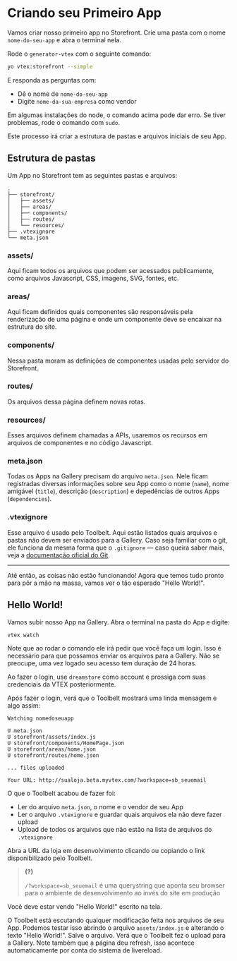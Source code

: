 # Criando seu Primeiro App

Vamos criar nosso primeiro app no Storefront. Crie uma pasta com o nome `nome-do-seu-app` e abra o terminal nela.

Rode o `generator-vtex` com o seguinte comando:
```sh
yo vtex:storefront --simple
```

E responda as perguntas com:

- Dê o nome de `nome-do-seu-app`
- Digite `nome-da-sua-empresa` como vendor

Em algumas instalações do node, o comando acima pode dar erro. Se tiver problemas, rode o comando com `sudo`.

Este processo irá criar a estrutura de pastas e arquivos iniciais de seu App.

## Estrutura de pastas

Um App no Storefront tem as seguintes pastas e arquivos:

```
.
├── storefront/
│   ├── assets/
│   ├── areas/
│   ├── components/
│   ├── routes/
│   └── resources/
├── .vtexignore
└── meta.json
```

### assets/

Aqui ficam todos os arquivos que podem ser acessados publicamente, como arquivos Javascript, CSS, imagens, SVG, fontes, etc.

### areas/

Aqui ficam definidos quais componentes são responsáveis pela renderização de uma página e onde um componente deve se encaixar na estrutura do site.

### components/

Nessa pasta moram as definições de componentes usadas pelo servidor do Storefront.

### routes/

Os arquivos dessa página definem novas rotas.

### resources/

Esses arquivos definem chamadas a APIs, usaremos os recursos em arquivos de componentes e no código Javascript.

### meta.json

Todas os Apps na Gallery precisam do arquivo `meta.json`. Nele ficam registradas diversas informações sobre seu App como o nome (`name`), nome amigável (`title`), descrição (`description`) e depedências de outros Apps (`dependencies`).

### .vtexignore

Esse arquivo é usado pelo Toolbelt. Aqui estão listados quais arquivos e pastas não devem ser enviados para a Gallery. Caso seja familiar com o git, ele funciona da mesma forma que o `.gitignore` — caso queira saber mais, veja a [documentação oficial do Git](https://git-scm.com/docs/gitignore#_pattern_format).

---

Até então, as coisas não estão funcionando! Agora que temos tudo pronto para pôr a mão na massa, vamos ver o tão esperado "Hello World!".

## Hello World!

Vamos subir nosso App na Gallery. Abra o terminal na pasta do App e digite:

```sh
vtex watch
```

Note que ao rodar o comando ele irá pedir que você faça um login. Isso é necessário para que possamos enviar os arquivos para a Gallery. Não se preocupe, uma vez logado seu acesso tem duração de 24 horas.

Ao fazer o login, use `dreamstore` como account e prossiga com suas credenciais da VTEX posteriormente.

Após fazer o login, verá que o Toolbelt mostrará uma linda mensagem e algo assim:

```
Watching nomedoseuapp

U meta.json
U storefront/assets/index.js
U storefront/components/HomePage.json
U storefront/areas/home.json
U storefront/routes/home.json

... files uploaded

Your URL: http://sualoja.beta.myvtex.com/?workspace=sb_seuemail
```

O que o Toolbelt acabou de fazer foi:

- Ler do arquivo `meta.json`, o nome e o vendor de seu App
- Ler o arquivo `.vtexignore` e guardar quais arquivos ela não deve fazer upload
- Upload de todos os arquivos que não estão na lista de arquivos do `.vtexignore`

Abra a URL da loja em desenvolvimento clicando ou copiando o link disponibilizado pelo Toolbelt.

>**(?)**
>
>`/?workspace=sb_seuemail` é uma querystring que aponta seu browser para o ambiente de desenvolvimento ao invés do site em produção

Você deve estar vendo "Hello World!" escrito na tela.

O Toolbelt está escutando qualquer modificação feita nos arquivos de seu App. Podemos testar isso abrindo o arquivo `assets/index.js` e alterando o texto "Hello World!". Salve o arquivo. Verá que o Toolbelt fez o upload para a Gallery. Note também que a página deu refresh, isso acontece automaticamente por conta do sistema de livereload.

